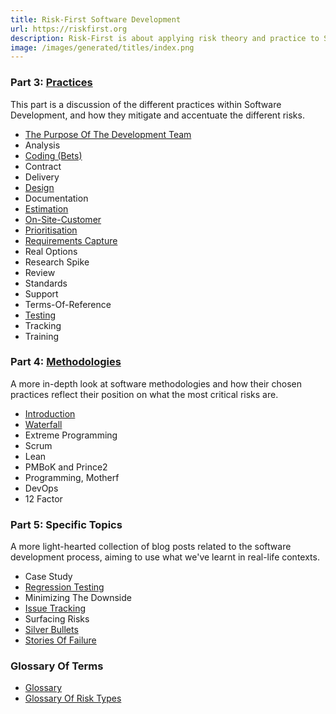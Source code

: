 ```yaml
---
title: Risk-First Software Development
url: https://riskfirst.org
description: Risk-First is about applying risk theory and practice to Software Development, building a pattern language of useful risk terms.
image: /images/generated/titles/index.png
---
```




### Part 3: [Practices](Practices.md)

This part is a discussion of the different practices within Software Development, and how they mitigate and accentuate the different risks.

 - [The Purpose Of The Development Team](Purpose-Development-Team.md)
 - Analysis
 - [Coding (Bets)](Coding-Bets.md)
 - Contract
 - Delivery
 - [Design](Design.md)
 - Documentation
 - [Estimation](Estimates.md)
 - [On-Site-Customer](On-Site-Customer.md)
 - [Prioritisation](Prioritisation.md)
 - [Requirements Capture](Requirements-Capture.md)
 - Real Options
 - Research Spike
 - Review
 - Standards
 - Support
 - Terms-Of-Reference
 - [Testing](Testing.md)
 - Tracking
 - Training
 
### Part 4: [Methodologies](Methodologies.md)

A more in-depth look at software methodologies and how their chosen practices reflect their position on what the most critical risks are. 

 - [Introduction](Methodologies.md)
 - [Waterfall](Waterfall.md)
 - Extreme Programming
 - Scrum
 - Lean
 - PMBoK and Prince2
 - Programming, Motherf
 - DevOps
 - 12 Factor
 
### Part 5: Specific Topics

A more light-hearted collection of blog posts related to the software development process, aiming to use what we've learnt in real-life contexts.

 - Case Study
 - [Regression Testing](Regression-Testing.md)
 - Minimizing The Downside
 - [Issue Tracking](Issue-Tracking.md)
 - Surfacing Risks
 - [Silver Bullets](Silver-Bullets.md)
 - [Stories Of Failure](Stories-Of-Failure.md)

### Glossary Of Terms

 - [Glossary](Glossary.md)
 - [Glossary Of Risk Types](Glossary-Of-Risk-Types.md)
 